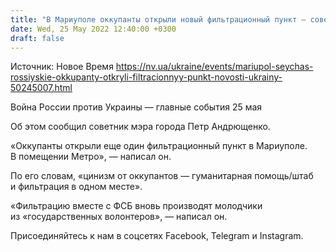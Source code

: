 ```yaml
---
title: "В Мариуполе оккупанты открыли новый фильтрационный пункт — советник мэра"
date: Wed, 25 May 2022 12:40:00 +0300
draft: false
---
```

Источник: Новое Время https://nv.ua/ukraine/events/mariupol-seychas-rossiyskie-okkupanty-otkryli-filtracionnyy-punkt-novosti-ukrainy-50245007.html


Война России против Украины — главные события 25 мая

Об этом сообщил советник мэра города Петр Андрющенко.

«Оккупанты открыли еще один фильтрационный пункт в Мариуполе. В помещении Метро», — написал он.

По его словам, «цинизм от оккупантов — гуманитарная помощь/штаб и фильтрация в одном месте».

«Фильтрацию вместе с ФСБ вновь производят молодчики из «государственных волонтеров», — написал он.

Присоединяйтесь к нам в соцсетях Facebook, Telegram и Instagram.
